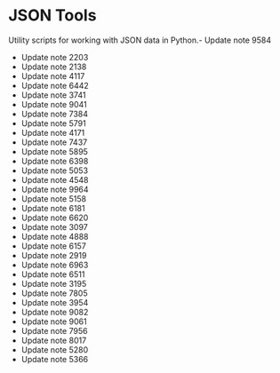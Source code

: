 # JSON Tools

Utility scripts for working with JSON data in Python.- Update note 9584
- Update note 2203
- Update note 2138
- Update note 4117
- Update note 6442
- Update note 3741
- Update note 9041
- Update note 7384
- Update note 5791
- Update note 4171
- Update note 7437
- Update note 5895
- Update note 6398
- Update note 5053
- Update note 4548
- Update note 9964
- Update note 5158
- Update note 6181
- Update note 6620
- Update note 3097
- Update note 4888
- Update note 6157
- Update note 2919
- Update note 6963
- Update note 6511
- Update note 3195
- Update note 7805
- Update note 3954
- Update note 9082
- Update note 9061
- Update note 7956
- Update note 8017
- Update note 5280
- Update note 5366
